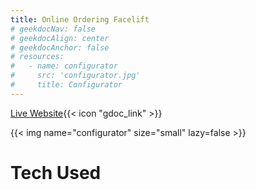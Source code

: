 ```yaml
---
title: Online Ordering Facelift
# geekdocNav: false
# geekdocAlign: center
# geekdocAnchor: false
# resources:
#   - name: configurator
#     src: 'configurator.jpg'
#     title: Configurator
---
```


[Live Website](http://www.hmidoors.com/configurator){{< icon "gdoc_link" >}}

{{< img name="configurator" size="small" lazy=false >}}

# Tech Used

